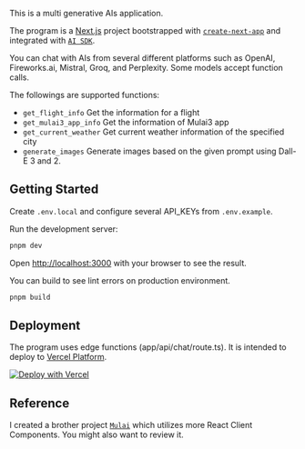 This is a multi generative AIs application.

The program is a [Next.js](https://nextjs.org/) project bootstrapped with [`create-next-app`](https://github.com/vercel/next.js/tree/canary/packages/create-next-app) and integrated with [`AI SDK`](https://github.com/vercel/ai).

You can chat with AIs from several different platforms such as OpenAI, Fireworks.ai, Mistral, Groq, and Perplexity. Some models accept function calls.

The followings are supported functions:
- `get_flight_info` Get the information for a flight
- `get_mulai3_app_info` Get the information of Mulai3 app
- `get_current_weather` Get current weather information of the specified city
- `generate_images` Generate images based on the given prompt using Dall-E 3 and 2.


## Getting Started

Create `.env.local` and configure several API_KEYs from `.env.example`.

Run the development server:

```bash
pnpm dev
```
Open [http://localhost:3000](http://localhost:3000) with your browser to see the result.

You can build to see lint errors on production environment.

```bash
pnpm build
```

## Deployment

The program uses edge functions (app/api/chat/route.ts). It is intended to deploy to [Vercel Platform](https://vercel.com/new?utm_medium=default-template&filter=next.js&utm_source=create-next-app&utm_campaign=create-next-app-readme).

[![Deploy with Vercel](https://vercel.com/button)](https://vercel.com/new/clone?repository-url=https%3A%2F%2Fgithub.com%2Ftwxxk%2Fmulai3&env=OPENAI_API_KEY,FIREWORKS_API_KEY,MISTRAL_API_KEY,GROQ_API_KEY,PERPLEXITY_API_KEY,OPENWEATHER_API_KEY&envDescription=See%20.env.example%20for%20other%20environment%20variable&demo-title=Mulai3&demo-url=https%3A%2F%2Fmulai3.vercel.app%2F)

## Reference

I created a brother project [`Mulai`](https://github.com/twxxk/mulai) which utilizes more React Client Components. You might also want to review it.
